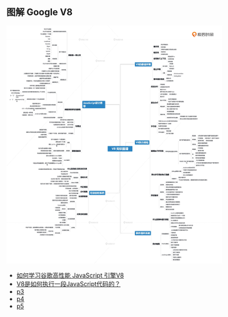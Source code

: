 <!--
 * @Author: zhangyu
 * @Email: zhangdulin@outlook.com
 * @Date: 2022-09-21 18:51:48
 * @LastEditors: zhangyu
 * @LastEditTime: 2022-09-22 10:05:28
 * @Description: 
-->

## 图解 Google V8

![图解 Google V8](./img/90228d5cc0afbaaa4cca3fbdb1349243.jpg "图解 Google V8")

- [如何学习谷歌高性能 JavaScript 引擎V8](./list/p1.md)
- [V8是如何执行一段JavaScript代码的？](./list/p2.md)
- [p3](./list/p3.md)
- [p4](./list/p4.md)
- [p5](./list/p5.md)



<Gitalk />
